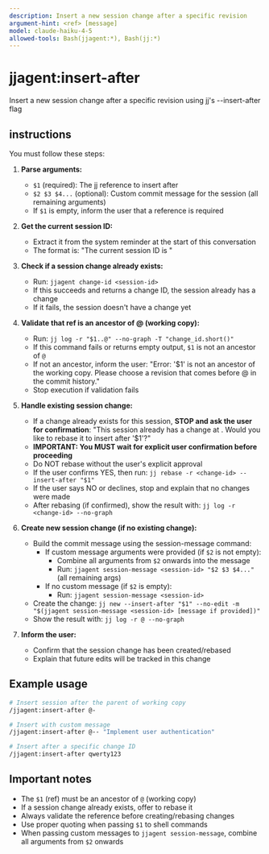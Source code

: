 ```yaml
---
description: Insert a new session change after a specific revision
argument-hint: <ref> [message]
model: claude-haiku-4-5
allowed-tools: Bash(jjagent:*), Bash(jj:*)
---
```


# jjagent:insert-after

Insert a new session change after a specific revision using jj's --insert-after flag

## instructions

You must follow these steps:

1. **Parse arguments:**
   - `$1` (required): The jj reference to insert after
   - `$2 $3 $4...` (optional): Custom commit message for the session (all remaining arguments)
   - If `$1` is empty, inform the user that a reference is required

2. **Get the current session ID:**
   - Extract it from the system reminder at the start of this conversation
   - The format is: "The current session ID is <uuid>"

3. **Check if a session change already exists:**
   - Run: `jjagent change-id <session-id>`
   - If this succeeds and returns a change ID, the session already has a change
   - If it fails, the session doesn't have a change yet

4. **Validate that ref is an ancestor of @ (working copy):**
   - Run: `jj log -r "$1..@" --no-graph -T "change_id.short()"`
   - If this command fails or returns empty output, `$1` is not an ancestor of `@`
   - If not an ancestor, inform the user: "Error: '$1' is not an ancestor of the working copy. Please choose a revision that comes before @ in the commit history."
   - Stop execution if validation fails

5. **Handle existing session change:**
   - If a change already exists for this session, **STOP and ask the user for confirmation**:
     "This session already has a change at <change-id>. Would you like to rebase it to insert after '$1'?"
   - **IMPORTANT: You MUST wait for explicit user confirmation before proceeding**
   - Do NOT rebase without the user's explicit approval
   - If the user confirms YES, then run: `jj rebase -r <change-id> --insert-after "$1"`
   - If the user says NO or declines, stop and explain that no changes were made
   - After rebasing (if confirmed), show the result with: `jj log -r <change-id> --no-graph`

6. **Create new session change (if no existing change):**
   - Build the commit message using the session-message command:
     - If custom message arguments were provided (if `$2` is not empty):
       - Combine all arguments from `$2` onwards into the message
       - Run: `jjagent session-message <session-id> "$2 $3 $4..."` (all remaining args)
     - If no custom message (if `$2` is empty):
       - Run: `jjagent session-message <session-id>`
   - Create the change: `jj new --insert-after "$1" --no-edit -m "$(jjagent session-message <session-id> [message if provided])"`
   - Show the result with: `jj log -r @ --no-graph`

7. **Inform the user:**
   - Confirm that the session change has been created/rebased
   - Explain that future edits will be tracked in this change

## Example usage

```bash
# Insert session after the parent of working copy
/jjagent:insert-after @-

# Insert with custom message
/jjagent:insert-after @-- "Implement user authentication"

# Insert after a specific change ID
/jjagent:insert-after qwerty123
```

## Important notes

- The `$1` (ref) must be an ancestor of `@` (working copy)
- If a session change already exists, offer to rebase it
- Always validate the reference before creating/rebasing changes
- Use proper quoting when passing `$1` to shell commands
- When passing custom messages to `jjagent session-message`, combine all arguments from `$2` onwards
